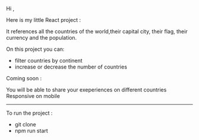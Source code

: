 Hi ,

Here is my little React project :

It references all the countries of the world,their capital city, their flag, their currency and the population.

On this project you can:

- filter countries by continent
- increase or decrease the number of countries

Coming soon :

You will be able to share your exeperiences on different countries
Responsive on mobile

---

To run the project :

- git clone
- npm run start
